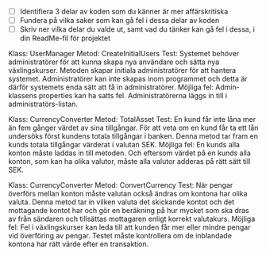 - [ ]  Identifiera 3 delar av koden som du känner är mer affärskritiska
- [ ]  Fundera på vilka saker som kan gå fel i dessa delar av koden
- [ ]  Skriv ner vilka delar du valde ut, samt vad du tänker kan gå fel i dessa, i din ReadMe-fil för projektet

Klass: UserManager
Metod: CreateInitialUsers
Test: Systemet behöver administratörer för att kunna skapa nya användare och sätta nya växlingskurser. Metoden skapar initiala administratörer för att hantera systemet. Administratörer kan inte skapas inom programmet och detta är därför systemets enda sätt att få in administratörer.
Möjliga fel: Admin-klassens properties kan ha satts fel. Administratörerna läggs in till i administratörs-listan.

Klass: CurrencyConverter
Metod: TotalAsset
Test: En kund får inte låna mer än fem gånger värdet av sina tillgångar. För att veta om en kund får ta ett lån undersöks först kundens totala tillgångar i banken. Denna metod tar fram en kunds totala tillgångar värderat i valutan SEK.
Möjliga fel: En kunds alla konton måste laddas in till metoden. Och eftersom värdet på en kunds alla konton, som kan ha olika valutor, måste alla valutor adderas på rätt sätt till SEK.

Klass: CurrencyConverter
Metod: ConvertCurrency
Test: När pengar överförs mellan konton måste valutan också ändras om kontona har olika valuta. Denna metod tar in vilken valuta det skickande kontot och det mottagande kontot har och gör en beräkning på hur mycket som ska dras av från sändaren och tillsättas mottagaren enligt korrekt valutakurs.
Möjliga fel: Fel i växlingskurser kan leda till att kunden får mer eller mindre pengar vid överföring av pengar. Testet måste kontrollera om de inblandade kontona har rätt värde efter en transaktion.
